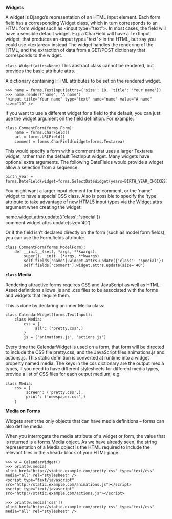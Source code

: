 **Widgets**

A widget is Django’s representation of an HTML input element.
Each form field has a corresponding Widget class, which in turn corresponds to an HTML form widget such as \<input type="text">.
In most cases, the field will have a sensible default widget. E.g. a CharField will have a TextInput widget, that produces an \<input type="text"> in the HTML, but say you could use \<textarea> instead
The widget handles the rendering of the HTML, and the extraction of data from a GET/POST dictionary that corresponds to the widget.

`class Widget(attrs=None)` This abstract class cannot be rendered, but provides the basic attribute attrs.

A dictionary containing HTML attributes to be set on the rendered widget.

    >>> name = forms.TextInput(attrs={'size': 10, 'title': 'Your name'})
    >>> name.render('name', 'A name')
    '<input title="Your name" type="text" name="name" value="A name" size="10" />'

If you want to use a different widget for a field to the default, you can just use the widget argument on the field definition. For example:

    class CommentForm(forms.Form):
        name = forms.CharField()
        url = forms.URLField()
        comment = forms.CharField(widget=forms.Textarea)

This would specify a form with a comment that uses a larger Textarea widget, rather than the default TextInput widget. Many widgets have optional extra arguments. The following DateFields would provide a widget allow a selection from a sequence:

    birth_year = forms.DateField(widget=forms.SelectDateWidget(years=BIRTH_YEAR_CHOICES))

You might want a larger input element for the comment, or the ‘name’ widget to have a special CSS class. Also is possible to specify the ‘type’ attribute to take advantage of new HTML5 input types via the Widget.attrs argument when creating the widget:

name.widget.attrs.update({'class': 'special'})
comment.widget.attrs.update(size='40')

Or if the field isn’t declared directly on the form (such as model form fields), you can use the Form.fields attribute:

    class CommentForm(forms.ModelForm):
        def __init__(self, *args, **kwargs):
            super().__init__(*args, **kwargs)
            self.fields['name'].widget.attrs.update({'class': 'special'})
            self.fields['comment'].widget.attrs.update(size='40')

**`class` Media**

Rendering attractive forms requires CSS and JavaScript as well as HTML.
Asset definitions allows .js and .css files to be associated with the forms
 and widgets that require them.

This is done by declaring an inner Media class:

    class CalendarWidget(forms.TextInput):
        class Media:
            css = {
                'all': ('pretty.css',)
            }
            js = ('animations.js', 'actions.js')

 Every time the CalendarWidget is used on a form, that form will be directed to include the CSS file pretty.css, and the JavaScript files animations.js and actions.js.
 This static definition is converted at runtime into a widget property named media.
 The keys in the css dictionary are the output media types,  If you need to have different stylesheets for different media types, provide a list of CSS files for each output medium, e.g:

    class Media:
        css = {
            'screen': ('pretty.css',),
            'print': ('newspaper.css',)
        }

**Media on Forms**

Widgets aren’t the only objects that can have media definitions – forms can also define media

When you interrogate the media attribute of a widget or form, the value that is returned is a forms.Media object. As we have already seen, the string representation of a Media object is the HTML required to include the relevant files in the \<head> block of your HTML page.

    >>> w = CalendarWidget()
    >>> print(w.media)
    <link href="http://static.example.com/pretty.css" type="text/css" media="all" rel="stylesheet" />
    <script type="text/javascript" src="http://static.example.com/animations.js"></script>
    <script type="text/javascript" src="http://static.example.com/actions.js"></script>

    >>> print(w.media['css'])
    <link href="http://static.example.com/pretty.css" type="text/css" media="all" rel="stylesheet" />